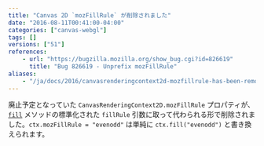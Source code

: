 ```yaml
---
title: "Canvas 2D `mozFillRule` が削除されました"
date: "2016-08-11T00:41:00-04:00"
categories: ["canvas-webgl"]
tags: []
versions: ["51"]
references:
    - url: "https://bugzilla.mozilla.org/show_bug.cgi?id=826619"
      title: "Bug 826619 - Unprefix mozFillRule"
aliases:
    - "/ja/docs/2016/canvasrenderingcontext2d-mozfillrule-has-been-removed/"
---
```

廃止予定となっていた `CanvasRenderingContext2D.mozFillRule` プロパティが、[`fill`](https://developer.mozilla.org/ja/docs/Web/API/CanvasRenderingContext2D/fill) メソッドの標準化された `fillRule` 引数に取って代わられる形で削除されました。`ctx.mozFillRule = "evenodd"` は単純に `ctx.fill("evenodd")` と書き換えられます。
